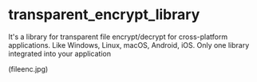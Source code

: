 # transparent_encrypt_library
It's a library for transparent file encrypt/decrypt for cross-platform applications. Like Windows, Linux, macOS, Android, iOS. Only one library integrated into your application 

(fileenc.jpg)
